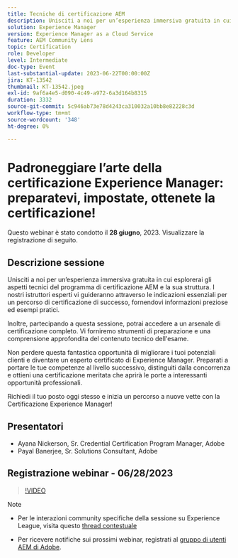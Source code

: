 ```yaml
---
title: Tecniche di certificazione AEM
description: Unisciti a noi per un’esperienza immersiva gratuita in cui esplorerai gli aspetti tecnici del programma di certificazione AEM e la sua struttura. I nostri istruttori esperti ti guideranno attraverso le indicazioni essenziali per un percorso di certificazione di successo, fornendoti informazioni preziose ed esempi pratici.Inoltre, partecipando a questa sessione, potrai accedere a un arsenale di certificazione completo. Vi forniremo i toolkit di preparazione e una comprensione approfondita del contenuto tecnico dell'esame.Non perdete questa meravigliosa opportunità per aumentare le vostre prospettive di carriera e diventare un esperto certificato Experience Manager. Preparati a portare le tue competenze al livello successivo, distinguiti dalla concorrenza e ottieni una certificazione meritata che aprirà le porte a interessanti opportunità professionali.Richiedi il tuo posto oggi e inizia un percorso a nuove vette con la certificazione Experience Manager!
solution: Experience Manager
version: Experience Manager as a Cloud Service
feature: AEM Community Lens
topic: Certification
role: Developer
level: Intermediate
doc-type: Event
last-substantial-update: 2023-06-22T00:00:00Z
jira: KT-13542
thumbnail: KT-13542.jpeg
exl-id: 9af6a4e5-d090-4c49-a972-6a3d164b8315
duration: 3332
source-git-commit: 5c946ab73e78d4243ca310032a10bb8e82228c3d
workflow-type: tm+mt
source-wordcount: '348'
ht-degree: 0%

---
```


# Padroneggiare l’arte della certificazione Experience Manager: preparatevi, impostate, ottenete la certificazione!

Questo webinar è stato condotto il **28 giugno**, 2023. Visualizzare la registrazione di seguito.

## Descrizione sessione

Unisciti a noi per un’esperienza immersiva gratuita in cui esplorerai gli aspetti tecnici del programma di certificazione AEM e la sua struttura. I nostri istruttori esperti vi guideranno attraverso le indicazioni essenziali per un percorso di certificazione di successo, fornendovi informazioni preziose ed esempi pratici.

Inoltre, partecipando a questa sessione, potrai accedere a un arsenale di certificazione completo. Vi forniremo strumenti di preparazione e una comprensione approfondita del contenuto tecnico dell&#39;esame.

Non perdere questa fantastica opportunità di migliorare i tuoi potenziali clienti e diventare un esperto certificato di Experience Manager. Preparati a portare le tue competenze al livello successivo, distinguiti dalla concorrenza e ottieni una certificazione meritata che aprirà le porte a interessanti opportunità professionali.

Richiedi il tuo posto oggi stesso e inizia un percorso a nuove vette con la Certificazione Experience Manager!

## Presentatori

* Ayana Nickerson, Sr. Credential Certification Program Manager, Adobe
* Payal Banerjee, Sr. Solutions Consultant, Adobe

## Registrazione webinar - 06/28/2023

>[!VIDEO](https://video.tv.adobe.com/v/3421028)

>[!NOTE]
>
>* Per le interazioni community specifiche della sessione su Experience League, visita questo [thread contestuale](https://adobe.ly/3p2CmbA)
>
>* Per ricevere notifiche sui prossimi webinar, registrati al [gruppo di utenti AEM di Adobe](https://aem-augs.adobe.com/).

